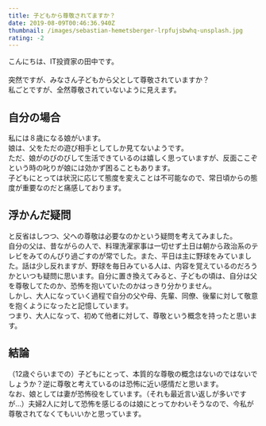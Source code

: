 ```yaml
---
title: 子どもから尊敬されてますか？
date: 2019-08-09T00:46:36.940Z
thumbnail: /images/sebastian-hemetsberger-lrpfujsbwhq-unsplash.jpg
rating: -2
---
```

こんにちは、IT投資家の田中です。\
\
突然ですが、みなさん子どもから父として尊敬されていますか？\
私ごとですが、全然尊敬されていないように見えます。

## 自分の場合

私には８歳になる娘がいます。\
娘は、父をただの遊び相手としてしか見てないようです。\
ただ、娘がのびのびして生活できているのは嬉しく思っていますが、反面ここぞという時の叱りが娘には効かず困ることもあります。\
子どもにとっては状況に応じて態度を変えことは不可能なので、常日頃からの態度が重要なのだと痛感しております。

## 浮かんだ疑問

と反省はしつつ、父への尊敬は必要なのかという疑問を考えてみました。\
自分の父は、昔ながらの人で、料理洗濯家事は一切せず土日は朝から政治系のテレビをみてのんびり過ごすのが常でした。また、平日は主に野球をみていました。話は少し反れますが、野球を毎日みている人は、内容を覚えているのだろうかといつも疑問に思います。自分に置き換えてみると、子どもの頃は、自分は父を尊敬してたのか、恐怖を抱いていたのかはっきり分かりません。\
しかし、大人になっていく過程で自分の父や母、先輩、同僚、後輩に対して敬意を抱くようになったと記憶しています。\
つまり、大人になって、初めて他者に対して、尊敬という概念を持ったと思います。

## 結論

（12歳ぐらいまでの）子どもにとって、本質的な尊敬の概念はないのではないでしょうか？逆に尊敬と考えているのは恐怖に近い感情だと思います。\
なお、娘としては妻が恐怖役をしています。（それも最近言い返しが多いですが…）夫婦2人に対して恐怖を感じるのは娘にとってかわいそうなので、今私が尊敬されてなくてもいいかと思っています。
